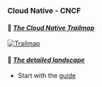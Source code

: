 ### Cloud Native - CNCF

#### 🔗 [*The Cloud Native Trailmap*](https://github.com/cncf/landscape)

[![Trailmap](CNCF_TrailMap_latest.png "Trailmap")](https://raw.githubusercontent.com/cncf/trailmap/master/CNCF_TrailMap_latest.png)

#### 🔗 [*The detailed landscape*](https://landscape.cncf.io/)
  * Start with the [guide](https://landscape.cncf.io/guide)
